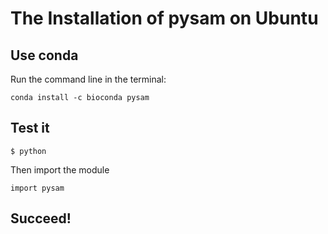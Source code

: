 # The Installation of pysam on Ubuntu
## Use conda
Run the command line in the terminal:

`
conda install -c bioconda pysam
`

## Test it

`
$ python
`

Then import the module

`
import pysam
`

## Succeed!
